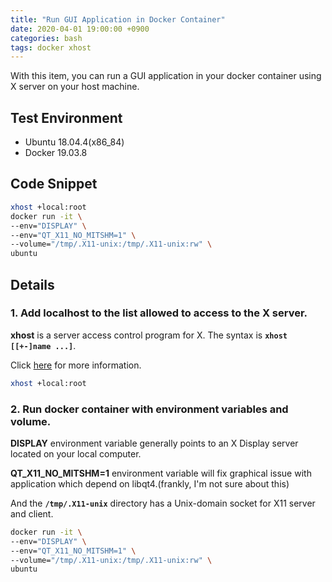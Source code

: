```yaml
---
title: "Run GUI Application in Docker Container"
date: 2020-04-01 19:00:00 +0900
categories: bash
tags: docker xhost 
---
```

With this item, you can run a GUI application in your docker container using X server on your host machine. 

## Test Environment

* Ubuntu 18.04.4(x86_84)
* Docker 19.03.8

## Code Snippet

```bash
xhost +local:root
docker run -it \
--env="DISPLAY" \
--env="QT_X11_NO_MITSHM=1" \
--volume="/tmp/.X11-unix:/tmp/.X11-unix:rw" \
ubuntu
```

## Details

### 1. Add localhost to the list allowed to access to the X server. 

**xhost** is a server access control program for X. The syntax is **`xhost [[+-]name ...]`**.   

Click [here][xhost-help] for more information.

```bash
xhost +local:root
```
    
### 2. Run docker container with environment variables and volume. 

**DISPLAY** environment variable generally points to an X Display server located on your local computer.   

**QT_X11_NO_MITSHM=1** environment variable will fix graphical issue with application which depend on libqt4.(frankly, I'm not sure about this)   

And the **`/tmp/.X11-unix`** directory has a Unix-domain socket for X11 server and client.

```bash
docker run -it \
--env="DISPLAY" \
--env="QT_X11_NO_MITSHM=1" \
--volume="/tmp/.X11-unix:/tmp/.X11-unix:rw" \
ubuntu
```
    
[xhost-help]: http://www.straightrunning.com/tools/xhost.html#:~:text=Description,does%20limit%20the%20worst%20abuses. 
